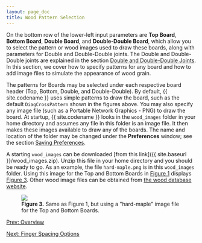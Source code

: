 ```yaml
---
layout: page_doc
title: Wood Pattern Selection
---
```


On the bottom row of the lower-left input parameters are <b>Top Board</b>,
<b>Bottom Board</b>, <b>Double Board</b>, and <b>Double-Double Board</b>,
which allow you to select the pattern or wood images used to draw these
boards, along with parameters for Double and Double-Double joints.  The Double
and Double-Double joints are explained in the section [Double and
Double-Double Joints](#double).  In this section, we cover how to specify
patterns for any board and how to add image files to simulate
the appearance of wood grain.

The patterns for Boards may be selected under each respective board header
(Top, Bottom, Double, and Double-Double).  By default, {{ site.codename }}
uses simple patterns to draw the board, such as the default `DiagCrossPattern`
shown in the figures above.  You may also specify any image file (such as a
Portable Network Graphics - PNG) to draw the board.  At startup, 
{{ site.codename }} looks in the `wood_images` folder in your home directory
and assumes any file in this folder is an image file.  It then makes these
images available to draw any of the boards.  The name and location of the
folder may be changed under the <b>Preferences</b> window; see the section
[Saving Preferences](#saving-preferences).

A starting `wood_images` can be downloaded [from this link]({{ site.baseurl }}/wood_images.zip).
Unzip this file in your home directory and you should be
ready to go.  As an example, the file `hard-maple.png` is in this `wood_images` folder.
Using this image for the Top and Bottom Boards in [Figure 1](#figure1)
displays [Figure 3](#figure3).
Other wood image files can be obtained from [the wood database
website](http://www.wood-database.com/).

<figure class="zoomable">
<a name="figure3">
<img src="{{ site.baseurl }}/images/woods_screen_shot.png">
</a>
<figcaption>
<b>Figure 3.</b>  Same as Figure 1, but using a "hard-maple" image file for
the Top and Bottom Boards.
</figcaption>
</figure>

<div id="textbox">
  <p class="alignleft">
    <a href="{{ site.baseurl }}/overview/">Prev: Overview</a>
  </p>
  <p class="alignright">
    <a href="{{ site.baseurl }}/finger_spacing_options/">Next: Finger Spacing Options</a>
  </p>
</div>
<div style="clear: both;"></div>
